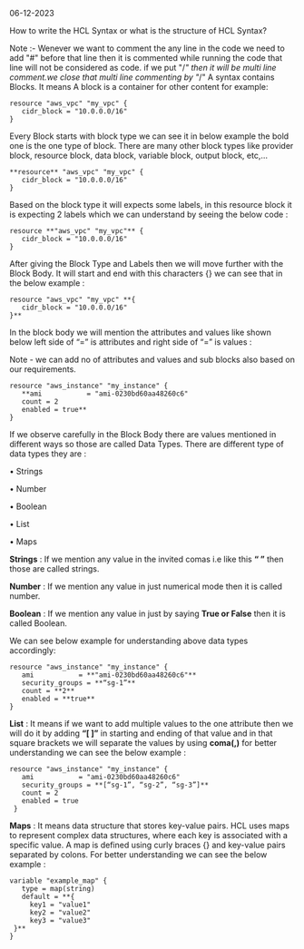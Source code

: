 06-12-2023

How to write the HCL Syntax or what is the structure of HCL Syntax?

Note :- Wenever we want to comment the any line in the code we need to add "#" before that line then it is commented while running the code that line will not be considered as code. if we put "/*" then it will be multi line comment.we close that multi line commenting by "*/"
A syntax contains Blocks. It means A block is a container for other content for example:

    resource "aws_vpc" "my_vpc" {
       cidr_block = "10.0.0.0/16"
    }

Every Block starts with block type we can see it in below example the bold one is the one type of block. There are many other block types like provider block, resource block, data block, variable block, output block, etc,…

    **resource** "aws_vpc" "my_vpc" {
       cidr_block = "10.0.0.0/16"
    }

Based on the block type it will expects some labels, in this resource block it is expecting 2 labels which we can understand by seeing the below code :

    resource **"aws_vpc" "my_vpc"** {
       cidr_block = "10.0.0.0/16"
    }

After giving the Block Type and Labels then we will move further with the Block Body. It will start and end with this characters {} we can see that in the below example :

    resource "aws_vpc" "my_vpc" **{
       cidr_block = "10.0.0.0/16"
    }**

In the block body we will mention the attributes and values like shown below left side of “=” is attributes and right side of “=” is values :

Note -  we can add no of attributes and values and sub blocks also based on our requirements.

    resource "aws_instance" "my_instance" {
       **ami           = "ami-0230bd60aa48260c6"
       count = 2
       enabled = true**
    }

If we observe carefully in the Block Body there are values mentioned in different ways so those are called Data Types. There are different type of data types they are :

•	Strings

•	Number

•	Boolean

•	List

•	Maps


**Strings** : If we mention any value in the invited comas i.e like this **“ ”** then those are called strings.

**Number** : If we mention any value in just numerical mode then it is called number.

**Boolean** : If we mention any value in just by saying **True or False** then it is called Boolean.

We can see below example for understanding above data types accordingly:

    resource "aws_instance" "my_instance" {
       ami           = **"ami-0230bd60aa48260c6"**
       security_groups = **“sg-1”**
       count = **2**
       enabled = **true**
    }

**List** : It means if we want to add multiple values to the one attribute then we will do it by adding **“[ ]”** in starting and ending of that value and in that square brackets we will separate the values by using **coma(,)** for better understanding we can see the below example :

    resource "aws_instance" "my_instance" {
       ami           = "ami-0230bd60aa48260c6"
       security_groups = **[“sg-1”, “sg-2”, “sg-3”]**
       count = 2
       enabled = true 
     }

**Maps** : It means data structure that stores key-value pairs. HCL uses maps to represent complex data structures, where each key is associated with a specific value. A map is defined using curly braces {} and key-value pairs separated by colons. For better understanding we can see the below example :

    variable "example_map" {
       type = map(string)
       default = **{
         key1 = "value1"
         key2 = "value2"
         key3 = "value3"
     }**
    }


